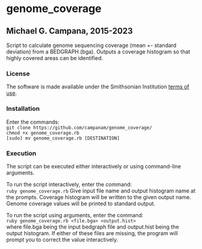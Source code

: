 # genome_coverage
## Michael G. Campana, 2015-2023  

Script to calculate genome sequencing coverage (mean +- standard deviation) from a BEDGRAPH (bga). Outputs a coverage histogram so that highly covered areas can be identified.  

### License  
The software is made available under the Smithsonian Institution [terms of use](https://wwww.si.edu/termsofuse).  

### Installation  
Enter the commands:  
`git clone https://github.com/campanam/genome_coverage/`  
`chmod +x genome_coverage.rb`  
`[sudo] mv genome_coverage.rb [DESTINATION]`  

### Execution  
The script can be executed either interactively or using command-line arguments.  

To run the script interactively, enter the command:  
`ruby genome_coverage.rb`
Give input file name and output histogram name at the prompts. Coverage histogram will be written to the given output name. Genome coverage values will be printed to standard output.  

To run the script using arguments, enter the command:  
`ruby genome_coverage.rb <file.bga> <output.hist>`  
where file.bga being the input bedgraph file and output.hist being the output histogram. If either of these files are missing, the program will prompt you to correct the value interactively.  